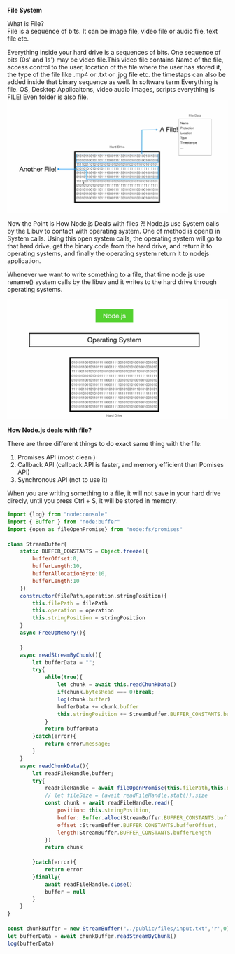 __File System__ 

What is File?  
File is a sequence of bits. It can be image file, video file or audio file, text file etc.


Everything inside your hard drive is a sequences of bits. One sequence of bits (0s' and 1s') may be video file.This video file contains Name of the file, access control to the user, location of the file where the user has stored it,
the type of the file like .mp4 or .txt or .jpg file etc. the timestaps can also be added inside that binary sequence as well. In software term Everything is file. OS, Desktop Applicaitons, video audio images, scripts everything is FILE! Even 
folder is also file.
![alt text](./public/images/file.png)

Now the Point is How Node.js Deals with files ?!
Node.js use System calls by the Libuv to contact with operating system. One of method is open() in System calls. Using this open system calls, the operating system will go to that hard drive, get the binary code from the hard drive, and return it to operating systems, and finally the operating system return it to nodejs application. 

Whenever we want to write something to a file, that time node.js use rename() system calls by the libuv and it writes to the hard drive through operating systems.

![alt text](./public/images/nodejs.png)


__How Node.js deals with file?__ 

There are three different things to do exact same thing with the file:
1. Promises API (most clean )
2. Callback API (callback API is faster, and memory efficient than Pomises API)
3. Synchronous API (not to use it)



When you are writing something to a file, it will not save in your hard drive direcly, until you press Ctrl + S, it 
will be stored in memory. 



```javaScript
import {log} from "node:console"
import { Buffer } from "node:buffer"
import {open as fileOpenPromise} from "node:fs/promises"

class StreamBuffer{
    static BUFFER_CONSTANTS = Object.freeze({
        bufferOffset:0,
        bufferLength:10,
        bufferAllocationByte:10,
        bufferLength:10
    })
    constructor(filePath,operation,stringPosition){
        this.filePath = filePath
        this.operation = operation
        this.stringPosition = stringPosition
    }
    async FreeUpMemory(){

    }
    async readStreamByChunk(){
        let bufferData = "";
        try{
            while(true){
                let chunk = await this.readChunkData()
                if(chunk.bytesRead === 0)break;
                log(chunk.buffer)
                bufferData += chunk.buffer
                this.stringPosition += StreamBuffer.BUFFER_CONSTANTS.bufferLength
            }
            return bufferData
        }catch(error){
            return error.message;
        }
    }
    async readChunkData(){  
        let readFileHandle,buffer;
        try{
            readFileHandle = await fileOpenPromise(this.filePath,this.operation)
            // let fileSize = (await readFileHandle.stat()).size 
            const chunk = await readFileHandle.read({
                position: this.stringPosition,
                buffer: Buffer.alloc(StreamBuffer.BUFFER_CONSTANTS.bufferAllocationByte),
                offset :StreamBuffer.BUFFER_CONSTANTS.bufferOffset,
                length:StreamBuffer.BUFFER_CONSTANTS.bufferLength
            })
            return chunk 

        }catch(error){
            return error
        }finally{
            await readFileHandle.close()
            buffer = null
        }
    }
}

const chunkBuffer = new StreamBuffer("../public/files/input.txt",'r',0)
let bufferData = await chunkBuffer.readStreamByChunk()
log(bufferData)

```